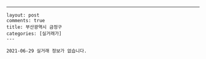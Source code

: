 ---
    layout: post
    comments: true
    title: 부산광역시 금정구
    categories: [실거래가]
    ---

    2021-06-29 실거래 정보가 없습니다.

    